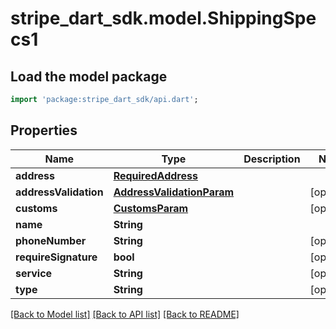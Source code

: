 # stripe_dart_sdk.model.ShippingSpecs1

## Load the model package
```dart
import 'package:stripe_dart_sdk/api.dart';
```

## Properties
Name | Type | Description | Notes
------------ | ------------- | ------------- | -------------
**address** | [**RequiredAddress**](RequiredAddress.md) |  | 
**addressValidation** | [**AddressValidationParam**](AddressValidationParam.md) |  | [optional] 
**customs** | [**CustomsParam**](CustomsParam.md) |  | [optional] 
**name** | **String** |  | 
**phoneNumber** | **String** |  | [optional] 
**requireSignature** | **bool** |  | [optional] 
**service** | **String** |  | [optional] 
**type** | **String** |  | [optional] 

[[Back to Model list]](../README.md#documentation-for-models) [[Back to API list]](../README.md#documentation-for-api-endpoints) [[Back to README]](../README.md)


